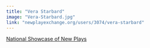 ```yaml
---
title: "Vera Starbard"
image: "Vera-Starbard.jpg"
link: "newplayexchange.org/users/3074/vera-starbard"
---
```


[National Showcase of New Plays](/programs/national-showcase-of-new-plays)
